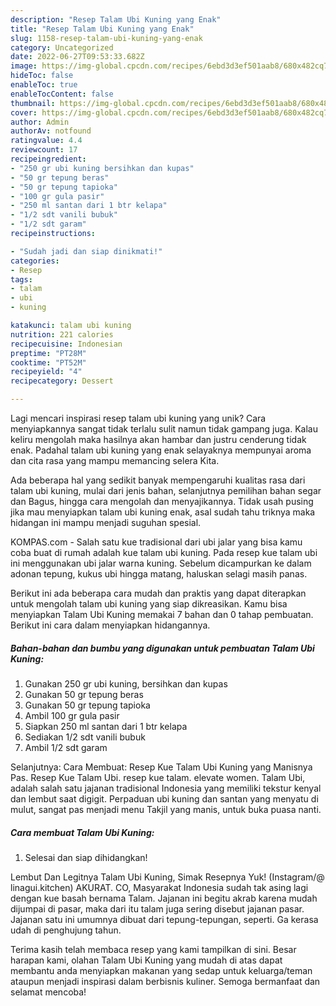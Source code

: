 ```yaml
---
description: "Resep Talam Ubi Kuning yang Enak"
title: "Resep Talam Ubi Kuning yang Enak"
slug: 1158-resep-talam-ubi-kuning-yang-enak
category: Uncategorized
date: 2022-06-27T09:53:33.682Z
image: https://img-global.cpcdn.com/recipes/6ebd3d3ef501aab8/680x482cq70/talam-ubi-kuning-foto-resep-utama.jpg
hideToc: false
enableToc: true
enableTocContent: false
thumbnail: https://img-global.cpcdn.com/recipes/6ebd3d3ef501aab8/680x482cq70/talam-ubi-kuning-foto-resep-utama.jpg
cover: https://img-global.cpcdn.com/recipes/6ebd3d3ef501aab8/680x482cq70/talam-ubi-kuning-foto-resep-utama.jpg
author: Admin
authorAv: notfound
ratingvalue: 4.4
reviewcount: 17
recipeingredient:
- "250 gr ubi kuning bersihkan dan kupas"
- "50 gr tepung beras"
- "50 gr tepung tapioka"
- "100 gr gula pasir"
- "250 ml santan dari 1 btr kelapa"
- "1/2 sdt vanili bubuk"
- "1/2 sdt garam"
recipeinstructions:

- "Sudah jadi dan siap dinikmati!"
categories:
- Resep
tags:
- talam
- ubi
- kuning

katakunci: talam ubi kuning 
nutrition: 221 calories
recipecuisine: Indonesian
preptime: "PT28M"
cooktime: "PT52M"
recipeyield: "4"
recipecategory: Dessert

---
```





Lagi mencari inspirasi resep talam ubi kuning yang unik? Cara menyiapkannya sangat tidak terlalu sulit namun tidak gampang juga. Kalau keliru mengolah maka hasilnya akan hambar dan justru cenderung tidak enak. Padahal talam ubi kuning yang enak selayaknya mempunyai aroma dan cita rasa yang mampu memancing selera Kita.





Ada beberapa hal yang sedikit banyak mempengaruhi kualitas rasa dari talam ubi kuning, mulai dari jenis bahan, selanjutnya pemilihan bahan segar dan Bagus, hingga cara mengolah dan menyajikannya. Tidak usah pusing jika mau menyiapkan talam ubi kuning enak,      asal sudah tahu triknya maka hidangan ini mampu menjadi suguhan spesial.














KOMPAS.com - Salah satu kue tradisional dari ubi jalar yang bisa kamu coba buat di rumah adalah kue talam ubi kuning. Pada resep kue talam ubi ini menggunakan ubi jalar warna kuning. Sebelum dicampurkan ke dalam adonan tepung, kukus ubi hingga matang, haluskan selagi masih panas.






Berikut ini ada beberapa cara mudah dan praktis yang dapat diterapkan untuk mengolah talam ubi kuning yang siap dikreasikan. Kamu bisa menyiapkan Talam Ubi Kuning memakai 7 bahan dan 0 tahap pembuatan. Berikut ini cara dalam menyiapkan hidangannya.

<!--inarticleads1-->

##### Bahan-bahan dan bumbu yang digunakan untuk pembuatan Talam Ubi Kuning:

1. Gunakan 250 gr ubi kuning, bersihkan dan kupas
1. Gunakan 50 gr tepung beras
1. Gunakan 50 gr tepung tapioka
1. Ambil 100 gr gula pasir
1. Siapkan 250 ml santan dari 1 btr kelapa
1. Sediakan 1/2 sdt vanili bubuk
1. Ambil 1/2 sdt garam


Selanjutnya: Cara Membuat: Resep Kue Talam Ubi Kuning yang Manisnya Pas. Resep Kue Talam Ubi. resep kue talam. elevate women. Talam Ubi, adalah salah satu jajanan tradisional Indonesia yang memiliki tekstur kenyal dan lembut saat digigit. Perpaduan ubi kuning dan santan yang menyatu di mulut, sangat pas menjadi menu Takjil yang manis, untuk buka puasa nanti. 

<!--inarticleads2-->

##### Cara membuat Talam Ubi Kuning:


1. Selesai dan siap dihidangkan!

Lembut Dan Legitnya Talam Ubi Kuning, Simak Resepnya Yuk! (Instagram/@ linagui.kitchen) AKURAT. CO, Masyarakat Indonesia sudah tak asing lagi dengan kue basah bernama Talam. Jajanan ini begitu akrab karena mudah dijumpai di pasar, maka dari itu talam juga sering disebut jajanan pasar. Jajanan satu ini umumnya dibuat dari tepung-tepungan, seperti. Ga kerasa udah di penghujung tahun. 

Terima kasih telah membaca resep yang kami tampilkan di sini. Besar harapan kami, olahan Talam Ubi Kuning yang mudah di atas dapat membantu anda menyiapkan makanan yang sedap untuk keluarga/teman ataupun menjadi inspirasi dalam berbisnis kuliner. Semoga bermanfaat dan selamat mencoba!
